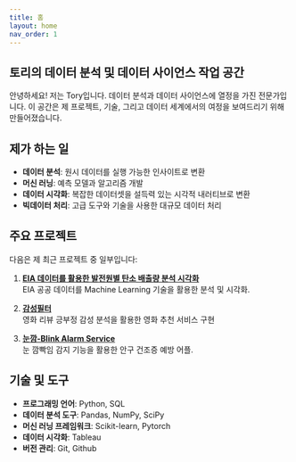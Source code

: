 ```yaml
---
title: 홈
layout: home
nav_order: 1
---
```


## 토리의 데이터 분석 및 데이터 사이언스 작업 공간

안녕하세요! 저는 Tory입니다. 데이터 분석과 데이터 사이언스에 열정을 가진 전문가입니다. 이 공간은 제 프로젝트, 기술, 그리고 데이터 세계에서의 여정을 보여드리기 위해 만들어졌습니다.

## 제가 하는 일

- **데이터 분석**: 원시 데이터를 실행 가능한 인사이트로 변환
- **머신 러닝**: 예측 모델과 알고리즘 개발
- **데이터 시각화**: 복잡한 데이터셋을 설득력 있는 시각적 내러티브로 변환
- **빅데이터 처리**: 고급 도구와 기술을 사용한 대규모 데이터 처리

## 주요 프로젝트

다음은 제 최근 프로젝트 중 일부입니다:

1. **[EIA 데이터를 활용한 발전원별 탄소 배출량 분석 시각화](https://github.com/kihwan21/k-project)**  
   EIA 공공 데이터를 Machine Learning 기술을 활용한 분석 및 시각화.

2. **[감성필터](https://github.com/miniproj240701/MovieSentimentRecommendation)**  
   영화 리뷰 긍부정 감성 분석을 활용한 영화 추천 서비스 구현

3. **[눈깜-Blink Alarm Service](https://github.com/konghyoil/nunkkam)**  
   눈 깜빡임 감지 기능을 활용한 안구 건조증 예방 어플.

## 기술 및 도구

- **프로그래밍 언어**: Python, SQL
- **데이터 분석 도구**: Pandas, NumPy, SciPy
- **머신 러닝 프레임워크**: Scikit-learn, Pytorch
- **데이터 시각화**: Tableau
- **버전 관리**: Git, Github